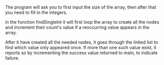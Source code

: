 The program will ask you to first input the size of the array,
then after that you need to fill in the integers.

in the function findSingleInt it will first loop the array to create all the nodes and increment their count's value if a reoccurring value appears in the array.

After it have created all the needed nodes, it goes through the linked list to find which value only appeared once.
If more than one such value exist, it reports so by incrementing the success value returned to main, to indicate failure.
